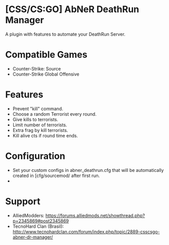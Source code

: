# [CSS/CS:GO] AbNeR DeathRun Manager

A plugin with features to automate your DeathRun Server.

# Compatible Games
- Counter-Strike: Source
- Counter-Strike Global Offensive

# Features

- Prevent "kill" command.
- Choose a random Terrorist every round.
- Give kills to terrorists.
- Limit number of terrorists.
- Extra frag by kill terrorists.
- Kill alive cts if round time ends.

# Configuration
- Set your custom configs in abner_deathrun.cfg that will be automatically created in [cfg/sourcemod/ after first run.
- 
# Support
- AlliedModders: https://forums.alliedmods.net/showthread.php?p=2345869#post2345869
- TecnoHard Clan (Brasil): http://www.tecnohardclan.com/forum/index.php/topic/2889-csscsgo-abner-dr-manager/



